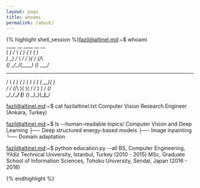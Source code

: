 ```yaml
---
layout: page
title: whoami
permalink: /about/
---
```


{% highlight shell_session %}fazil@altinel.md:~$ whoami      
       ____   __   ____   __   __         
      (  __) / _\ (__  ) (  ) (  )        
       ) _) /    \ / _/   )(  / (_/\      
      (__)  \_/\_/(____) (__) \____/      
  __   __    ____   __   __ _  ____  __   
 / _\ (  )  (_  _) (  ) (  ( \(  __)(  )  
/    \/ (_/\  )(    )(  /    / ) _) / (_/\
\_/\_/\____/ (__)  (__) \_)__)(____)\____/

fazil@altinel.md:~$ cat fazilaltinel.txt
Computer Vision Research Engineer
(Ankara, Turkey)

fazil@altinel.md:~$ ls --human-readable topics/
Computer Vision and Deep Learning
├── Deep structured energy-based models
├── Image inpainting
└── Domain adaptation

fazil@altinel.md:~$ python education.py --all
BS, Computer Engineering, Yildiz Technical University, Istanbul, Turkey (2010 - 2015)
MSc, Graduate School of Information Sciences, Tohoku University, Sendai, Japan (2016 - 2018)

{% endhighlight %}

<!--- ASCII graphic was generated using http://patorjk.com/software/taag/ --->
